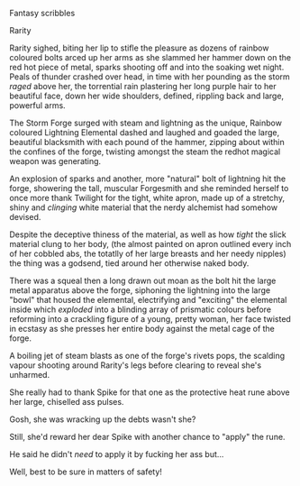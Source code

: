 Fantasy scribbles

Rarity

Rarity sighed, biting her lip to stifle the pleasure as dozens of rainbow coloured bolts arced up her arms as she slammed her hammer down on the red hot piece of metal, sparks shooting off and into the soaking wet night. Peals of thunder crashed over head, in time with her pounding as the storm *raged* above her, the torrential rain plastering her long purple hair to her beautiful face, down her wide shoulders, defined, rippling back and large, powerful arms.

The Storm Forge surged with steam and lightning as the unique, Rainbow coloured Lightning Elemental dashed and laughed and goaded the large, beautiful blacksmith with each pound of the hammer, zipping about within the confines of the forge, twisting amongst the steam the redhot magical weapon was generating.

An explosion of sparks and another, more "natural" bolt of lightning hit the forge, showering the tall, muscular Forgesmith and she reminded herself to once more thank Twilight for the tight, white apron, made up of a stretchy, shiny and *clinging* white material that the nerdy alchemist had somehow devised.

Despite the deceptive thiness of the material, as well as how *tight* the slick material clung to her body, (the almost painted on apron outlined every inch of her cobbled abs, the totatlly of her large breasts and her needy nipples) the thing was a godsend, tied around her otherwise naked body.

There was a squeal then a long drawn out moan as the bolt hit the large metal apparatus above the forge, siphoning the lightning into the large "bowl" that housed the elemental, electrifying and "exciting" the elemental inside which *exploded* into a blinding array of prismatic colours before reforming into a crackling figure of a young, pretty woman, her face twisted in ecstasy as she presses her entire body against the metal cage of the forge.

A boiling jet of steam blasts as one of the forge's rivets pops, the scalding vapour shooting around Rarity's legs before clearing to reveal she's unharmed.

She really had to thank Spike for that one as the protective heat rune above her large, chiselled ass pulses.

Gosh, she was wracking up the debts wasn't she?

Still, she'd reward her dear Spike with another chance to "apply" the rune.

He said he didn't *need* to apply it by fucking her ass but...

Well, best to be sure in matters of safety!